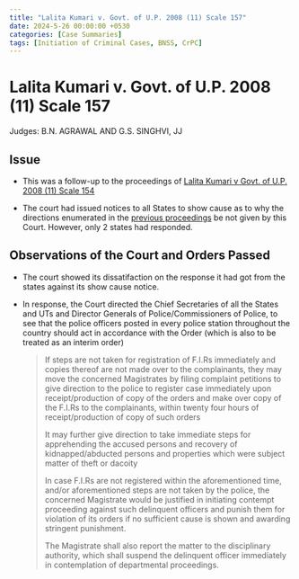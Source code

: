 ```yaml
---
title: "Lalita Kumari v. Govt. of U.P. 2008 (11) Scale 157"
date: 2024-5-26 00:00:00 +0530
categories: [Case Summaries]
tags: [Initiation of Criminal Cases, BNSS, CrPC]
---
```


# Lalita Kumari v. Govt. of U.P. 2008 (11) Scale 157

Judges: B.N. AGRAWAL AND G.S. SINGHVI, JJ

## Issue

* This was a follow-up to the proceedings of [Lalita Kumari v Govt. of U.P. 2008 (11) Scale 154](https://pranavsaksena.com/posts/Lalita-Kumari-v.-Govt.-of-UP-2008-SC-1/)

* The court had issued notices to all States to show cause as to why the directions enumerated in the [previous proceedings](https://pranavsaksena.com/posts/Lalita-Kumari-v.-Govt.-of-UP-2008-SC-1/) be not given by this Court. However, only 2 states had responded.

## Observations of the Court and Orders Passed

* The court showed its dissatifaction on the response it had got from the states against its show cause notice.

* In response, the Court directed the Chief Secretaries of all the States and UTs and Director Generals of Police/Commissioners of Police, to see that the police officers posted in every police station throughout the country should act in accordance with the Order (which is also to be treated as an interim order)

   > If steps are not taken for registration of F.I.Rs 
immediately and copies thereof are not made over to the complainants, they may move the concerned Magistrates by filing complaint petitions to give direction to the police to register case immediately upon receipt/production of copy of the orders and make over copy of the F.I.Rs to the complainants, within twenty four hours of receipt/production of copy of such orders
   >
   > It may further give direction to take immediate steps for apprehending the accused persons and recovery of kidnapped/abducted persons and properties which were subject matter of theft or dacoity
   >
   > In case F.I.Rs are not registered within the aforementioned time, 
and/or aforementioned steps are not taken by the police, the concerned Magistrate would be justified in initiating contempt proceeding against such delinquent officers and punish them for violation of its orders if no sufficient cause is shown and awarding stringent punishment.
   >
   > The Magistrate shall also report the matter to the disciplinary authority, which shall suspend the delinquent officer immediately in contemplation of departmental proceedings. 
